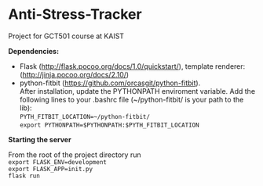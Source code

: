 # Anti-Stress-Tracker
Project for GCT501 course at KAIST

**Dependencies:**
* Flask (http://flask.pocoo.org/docs/1.0/quickstart/), template renderer: (http://jinja.pocoo.org/docs/2.10/)
* python-fitbit (https://github.com/orcasgit/python-fitbit).  
 After installation, update the PYTHONPATH enviroment 
variable. Add the following lines to your .bashrc file (~/python-fitbit/ is your path to the lib):  
`PYTH_FITBIT_LOCATION=~/python-fitbit/   `   
`export PYTHONPATH=$PYTHONPATH:$PYTH_FITBIT_LOCATION`

**Starting the server**

From the root of the project directory run \
`export FLASK_ENV=development` \
`export FLASK_APP=init.py` \
`flask run`
